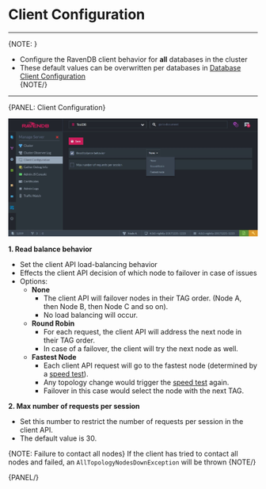 ﻿# Client Configuration
---

{NOTE: }

* Configure the RavenDB client behavior for **all** databases in the cluster  
* These default values can be overwritten per databases in [Database Client Configuration](../../../../todo-update-me-later)  
{NOTE/}

---

{PANEL: Client Configuration}

![Figure 1. Client Configuration](images/client-configuration.jpg "Client Configuration")

**1. Read balance behavior**  

* Set the client API load-balancing behavior  
* Effects the client API decision of which node to failover in case of issues  
* Options:  
  * **None**  
      * The client API will failover nodes in their TAG order. (Node A, then Node B, then Node C and so on).  
      * No load balancing will occur.  
  * **Round Robin**  
      * For each request, the client API will address the next node in their TAG order.  
      * In case of a failover, the client will try the next node as well.  
  * **Fastest Node**  
      * Each client API request will go to the fastest node (determined by a [speed test](../../../server/scaling-out/clustering/speed-test)).  
      * Any topology change would trigger the [speed test](../../../client-api/cluster/speed-test) again.  
      * Failover in this case would select the node with the next TAG.  

**2. Max number of requests per session**  

* Set this number to restrict the number of requests per session in the client API.  
* The default value is 30.  

{NOTE: Failure to contact all nodes}
If the client has tried to contact all nodes and failed, an `AllTopologyNodesDownException` will be thrown
{NOTE/}

{PANEL/}
